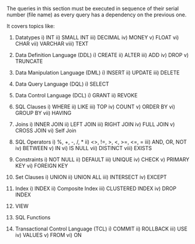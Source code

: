 The queries in this section must be executed in sequence of their serial number (file name) as every query has a dependency on the previous one.

It covers topics like:

1)  Datatypes
    i)    INT
    ii)   SMALL INT
    iii)  DECIMAL
    iv)   MONEY
    v)    FLOAT
    vi)   CHAR
    vii)  VARCHAR
    viii) TEXT
    
2)  Data Definition Language (DDL)
    i)    CREATE
    ii)   ALTER
    iii)  ADD
    iv)   DROP
    v)    TRUNCATE

3)  Data Manipulation Language (DML)
    i)    INSERT
    ii)   UPDATE
    iii)  DELETE

4)  Data Query Language (DQL)
    i)    SELECT
    
5)  Data Control Language (DCL)
    i)    GRANT
    ii)   REVOKE
    
6)  SQL Clauses
    i)    WHERE
    ii)   LIKE
    iii)  TOP
    iv)   COUNT
    v)    ORDER BY
    vi)   GROUP BY
    vii)  HAVING

7)  Joins
    i)    INNER JOIN
    ii)   LEFT JOIN
    iii)  RIGHT JOIN
    iv)   FULL JOIN
    v)    CROSS JOIN
    vi)   Self Join

8)  SQL Operators
    i)    %, +, -, /, *
    ii)   <>, !=, >, <, >=, <=, =
    iii)  AND, OR, NOT
    iv)   BETWEEN
    v)    IN
    vi)   IS NULL
    vii)  DISTINCT
    viii) EXISTS

9)  Constraints
    i)    NOT NULL
    ii)   DEFAULT
    iii)  UNIQUE
    iv)   CHECK
    v)    PRIMARY KEY
    vi)   FOREIGN KEY

10)  Set Clauses
    i)    UNION
    ii)   UNION ALL
    iii)  INTERSECT
    iv)   EXCEPT

11) Index
    i)    INDEX
    ii)   Composite Index
    iii)  CLUSTERED INDEX
    iv)   DROP INDEX

12) VIEW

13) SQL Functions

14) Transactional Control Language (TCL)
    i)    COMMIT
    ii)   ROLLBACK
    iii)  USE
    iv)   VALUES
    v)    FROM
    vi)   ON
    
